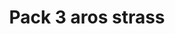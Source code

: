 ---
title: Pack 3 aros strass
date: 
draft: false

# descripcion
description : Pack de 3 pares de aros de plata 925 y strass a elección! Podés elegirlos entre todos los hermosos modelos y colores de nuestra sección de strass con precio $1660. Súper ahorro pensado especialmente para vos! No te olvides de avisarnos si los querés para regalo.

materials: Plata 1066

color: 

dimensions: 

code: 99-99-1740

type: "Promos"

categories: []

price: $4.050,00

price_eftvo: $3.445,76

# Images
# first image will be shown in the product page
images:
  # - image: "images/path_to_image"
  # La ubicacion de las imagenes es imagenes/Promos/Promos.Promo/99-99-1740-pack-3-aros-strass
  - image: "./images/promos/promo/99-99-1740-pack-3-aros-strass_a.jpg"
  - image: "./images/promos/promo/99-99-1740-pack-3-aros-strass_b.jpg"
  - image: "./images/promos/promo/99-99-1740-pack-3-aros-strass_c.jpg"
---
